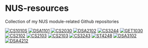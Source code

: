 # NUS-resources
Collection of my NUS module-related Github repositories

[![CS1010S](https://github-readme-stats.vercel.app/api/pin/?theme=omni&username=RussellDash332&repo=cs1010s-finals-template)](https://github.com/RussellDash332/cs1010s-finals-template)
[![DSA1101](https://github-readme-stats.vercel.app/api/pin/?theme=omni&username=RussellDash332&repo=DSA1101)](https://github.com/RussellDash332/DSA1101)
[![CS2030](https://github-readme-stats.vercel.app/api/pin/?theme=omni&username=RussellDash332&repo=CS2030)](https://github.com/RussellDash332/CS2030)
[![DSA2102](https://github-readme-stats.vercel.app/api/pin/?theme=omni&username=RussellDash332&repo=DSA2102)](https://github.com/RussellDash332/DSA2102)
[![CS3244](https://github-readme-stats.vercel.app/api/pin/?theme=omni&username=RussellDash332&repo=CS3244-Twemoji)](https://github.com/RussellDash332/CS3244-Twemoji)
[![GET1030](https://github-readme-stats.vercel.app/api/pin/?theme=omni&username=RussellDash332&repo=GET1030)](https://github.com/RussellDash332/GET1030)
[![CS2102](https://github-readme-stats.vercel.app/api/pin/?theme=omni&username=RussellDash332&repo=cs2102-team100)](https://github.com/RussellDash332/cs2102-team100)
[![CS2103](https://github-readme-stats.vercel.app/api/pin/?theme=omni&username=RussellDash332&repo=Stashy)](https://github.com/RussellDash332/Stashy)
[![CS2103](https://github-readme-stats.vercel.app/api/pin/?theme=omni&username=RussellDash332&repo=FypManager)](https://github.com/RussellDash332/FypManager)
[![CS3243](https://github-readme-stats.vercel.app/api/pin/?theme=omni&username=RussellDash332&repo=CS3243-Projects)](https://github.com/RussellDash332/CS3243-Projects)
[![ST4248](https://github-readme-stats.vercel.app/api/pin/?theme=omni&username=RussellDash332&repo=ST4248-Project)](https://github.com/RussellDash332/ST4248-Project)
[![DSA3102](https://github-readme-stats.vercel.app/api/pin/?theme=omni&username=RussellDash332&repo=DSA3102)](https://github.com/RussellDash332/DSA3102)
[![DSA4212](https://github-readme-stats.vercel.app/api/pin/?theme=omni&username=RussellDash332&repo=DSA4212)](https://github.com/RussellDash332/DSA4212)
<!--
[![ST2132](https://github-readme-stats.vercel.app/api/pin/?theme=omni&username=RussellDash332&repo=ST2132-bot)](https://github.com/RussellDash332/ST2132-bot)
-->
